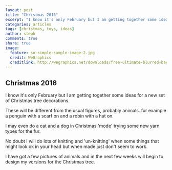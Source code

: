 ```yaml
---
layout: post
title: "Christmas 2016"
excerpt: "I know it's only February but I am getting together some ideas..."
categories: articles
tags: [christmas, toys, ideas]
author: steph
comments: true
share: true
image:
  feature: so-simple-sample-image-2.jpg
  credit: WeGraphics
  creditlink: http://wegraphics.net/downloads/free-ultimate-blurred-background-pack/
---
```


## Christmas 2016

I know it's only February but I am getting together some ideas for a new set of Christmas tree decorations.

These will be different from the usual figures, probably animals. for example a penguin with a scarf on and a robin with a hat on.

I may even do a cat and a dog in Christmas 'mode' trying some new yarn types for the fur.

No doubt I will do lots of knitting and 'un-knitting' when some things that might look ok in your head but when made just don't seem to work.

I have got a few pictures of animals and in the next few weeks will begin to design my versions for the Christmas tree.